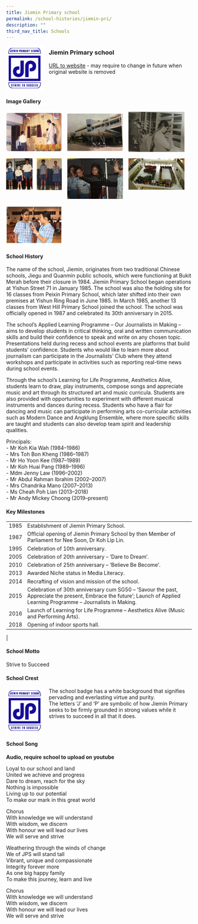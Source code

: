 ```yaml
---
title: Jiemin Primary school
permalink: /school-histories/jiemin-pri/
description: ""
third_nav_title: Schools
---
```

<img src="/images/jieminpri1.png" style="width:20%;margin-right:15px;" align = "left">

### **Jiemin Primary school**
[URL to website](https://jieminpri.moe.edu.sg/) - may require to change in future when original website is removed

<br clear="left">

#### **Image Gallery**

<p><a href="https://staging.d1yxymztqoj7qn.amplifyapp.com/images/jieminpri2.jpg">  
<img src="/images/jieminpri2.jpg" style="width:30%;margin-right:15px;" align = "left">
</a></p>

<p><a href="https://staging.d1yxymztqoj7qn.amplifyapp.com/images/jieminpri3.jpg">  
<img src="/images/jieminpri3.jpg" style="width:30%;margin-right:15px;" align = "left">
</a></p>

<p><a href="https://staging.d1yxymztqoj7qn.amplifyapp.com/images/jieminpri4.jpg">  
<img src="/images/jieminpri4.jpg" style="width:30%;margin-right:15px;" align = "left">
</a></p>

<br clear="left">

<p><a href="https://staging.d1yxymztqoj7qn.amplifyapp.com/images/jieminpri5.jpg">  
<img src="/images/jieminpri5.jpg" style="width:30%;margin-right:15px;" align = "left">
</a></p>

<p><a href="https://staging.d1yxymztqoj7qn.amplifyapp.com/images/jieminpri6.jpg">  
<img src="/images/jieminpri6.jpg" style="width:30%;margin-right:15px;" align = "left">
</a></p>

<p><a href="https://staging.d1yxymztqoj7qn.amplifyapp.com/images/jieminpri7.jpg">  
<img src="/images/jieminpri7.jpg" style="width:30%;margin-right:15px;" align = "left">
</a></p>

<br clear="left">

<p><a href="https://staging.d1yxymztqoj7qn.amplifyapp.com/images/jieminpri8.jpg">  
<img src="/images/jieminpri8.jpg" style="width:30%;margin-right:15px;" align = "left">
</a></p>

<br clear="left">

#### **School History**
The name of the school, Jiemin, originates from two traditional Chinese schools, Jiegu and Quanmin public schools, which were functioning at Bukit Merah before their closure in 1984. Jiemin Primary School began operations at Yishun Street 71 in January 1985. The school was also the holding site for 16 classes from Peixin Primary School, which later shifted into their own premises at Yishun Ring Road in June 1985. In March 1985, another 13 classes from West Hill Primary School joined the school. The school was officially opened in 1987 and celebrated its 30th anniversary in 2015.

The school’s Applied Learning Programme – Our Journalists in Making – aims to develop students in critical thinking, oral and written communication skills and build their confidence to speak and write on any chosen topic. Presentations held during recess and school events are platforms that build students’ confidence. Students who would like to learn more about journalism can participate in the Journalists’ Club where they attend workshops and participate in activities such as reporting real-time news during school events.

Through the school’s Learning for Life Programme, Aesthetics Alive, students learn to draw, play instruments, compose songs and appreciate music and art through its structured art and music curricula. Students are also provided with opportunities to experiment with different musical instruments and dances during recess. Students who have a flair for dancing and music can participate in performing arts co-curricular activities such as Modern Dance and Angklung Ensemble, where more specific skills are taught and students can also develop team spirit and leadership qualities. 

Principals:<br>
\- Mr Koh Kia Wah (1984–1986)<br>
\- Mrs Toh Bon Kheng (1986–1987)<br>
\- Mr Ho Yoon Kee (1987–1989)<br>
\- Mr Koh Huai Pang (1989–1996)<br>
\- Mdm Jenny Law (1996–2002)<br>
\- Mr Abdul Rahman Ibrahim (2002–2007)<br>
\- Mrs Chandrika Mano (2007–2013)<br>
\- Ms Cheah Poh Lian (2013–2018)<br>
\- Mr Andy Mickey Choong (2019–present) 

#### **Key Milestones**

|  |  |
|:---:|---|
| 1985 | Establishment of Jiemin Primary School. |
| 1987 | Official opening of Jiemin Primary School by then Member of Parliament for Nee Soon, Dr Koh Lip Lin. |
| 1995 | Celebration of 10th anniversary. |
| 2005 | Celebration of 20th anniversary – ‘Dare to Dream’. |
| 2010 | Celebration of 25th anniversary – ‘Believe Be Become’. |
| 2013 | Awarded Niche status in Media Literacy. |
| 2014 | Recrafting of vision and mission of the school. |
| 2015 | Celebration of 30th anniversary cum SG50 – ‘Savour the past, Appreciate the present, Embrace the future’; Launch of Applied Learning Programme – Journalists in Making. |
| 2016 | Launch of Learning for Life Programme – Aesthetics Alive (Music and Performing Arts). |
| 2018 | Opening of indoor sports hall. |
|

#### **School Motto**
Strive to Succeed

#### **School Crest**
<img src="/images/jieminpri1.png" style="width:20%;margin-right:15px;" align = "left">

The school badge has a white background that signifies pervading and everlasting virtue and purity.<br>
The letters ‘J’ and ‘P’ are symbolic of how Jiemin Primary seeks to be firmly grounded in strong values while it strives to succeed in all that it does.

<br clear="left">

#### **School Song**
**Audio, require school to upload on youtube**

Loyal to our school and land<br>
United we achieve and progress<br>
Dare to dream, reach for the sky<br>
Nothing is impossible<br>
Living up to our potential<br>
To make our mark in this great world

Chorus<br>
With knowledge we will understand<br>
With wisdom, we discern<br>
With honour we will lead our lives<br>
We will serve and strive

Weathering through the winds of change<br>
We of JPS will stand tall<br>
Vibrant, unique and compassionate<br>
Integrity forever more<br>
As one big happy family<br>
To make this journey, learn and live

Chorus<br>
With knowledge we will understand<br>
With wisdom, we discern<br>
With honour we will lead our lives<br>
We will serve and strive